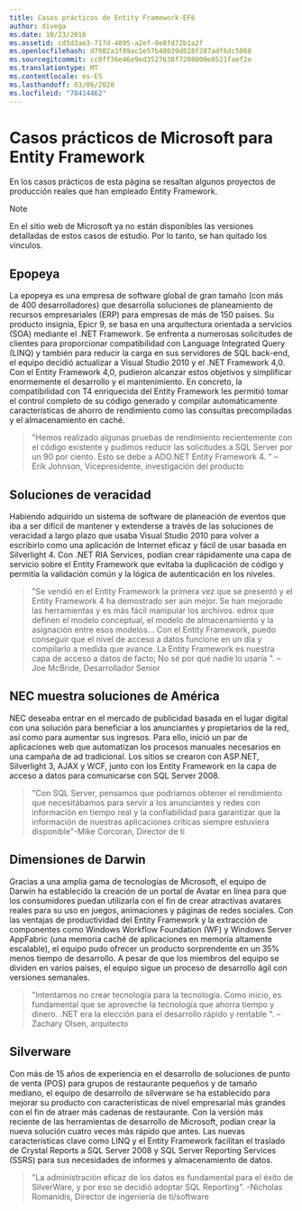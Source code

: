 ```yaml
---
title: Casos prácticos de Entity Framework-EF6
author: divega
ms.date: 10/23/2016
ms.assetid: cd5d3ae3-717d-4095-a2ef-0e8fd72b1a2f
ms.openlocfilehash: d7982a3f89ac1e57b48039d828f287adf6dc5068
ms.sourcegitcommit: cc0ff36e46e9ed3527638f7208000e8521faef2e
ms.translationtype: MT
ms.contentlocale: es-ES
ms.lasthandoff: 03/06/2020
ms.locfileid: "78414462"
---
```

# <a name="microsoft-case-studies-for-entity-framework"></a>Casos prácticos de Microsoft para Entity Framework
En los casos prácticos de esta página se resaltan algunos proyectos de producción reales que han empleado Entity Framework.
> [!NOTE]
> En el sitio web de Microsoft ya no están disponibles las versiones detalladas de estos casos de estudio. Por lo tanto, se han quitado los vínculos.

## <a name="epicor"></a>Epopeya
La epopeya es una empresa de software global de gran tamaño (con más de 400 desarrolladores) que desarrolla soluciones de planeamiento de recursos empresariales (ERP) para empresas de más de 150 países.
Su producto insignia, Epicr 9, se basa en una arquitectura orientada a servicios (SOA) mediante el .NET Framework.
Se enfrenta a numerosas solicitudes de clientes para proporcionar compatibilidad con Language Integrated Query (LINQ) y también para reducir la carga en sus servidores de SQL back-end, el equipo decidió actualizar a Visual Studio 2010 y el .NET Framework 4,0.
Con el Entity Framework 4,0, pudieron alcanzar estos objetivos y simplificar enormemente el desarrollo y el mantenimiento.
En concreto, la compatibilidad con T4 enriquecida del Entity Framework les permitió tomar el control completo de su código generado y compilar automáticamente características de ahorro de rendimiento como las consultas precompiladas y el almacenamiento en caché.

> "Hemos realizado algunas pruebas de rendimiento recientemente con el código existente y pudimos reducir las solicitudes a SQL Server por un 90 por ciento.
Esto se debe a ADO.NET Entity Framework 4. " – Erik Johnson, Vicepresidente, investigación del producto  

## <a name="veracity-solutions"></a>Soluciones de veracidad
Habiendo adquirido un sistema de software de planeación de eventos que iba a ser difícil de mantener y extenderse a través de las soluciones de veracidad a largo plazo que usaba Visual Studio 2010 para volver a escribirlo como una aplicación de Internet eficaz y fácil de usar basada en Silverlight 4.
Con .NET RIA Services, podían crear rápidamente una capa de servicio sobre el Entity Framework que evitaba la duplicación de código y permitía la validación común y la lógica de autenticación en los niveles.  

> "Se vendió en el Entity Framework la primera vez que se presentó y el Entity Framework 4 ha demostrado ser aún mejor.
Se han mejorado las herramientas y es más fácil manipular los archivos. edmx que definen el modelo conceptual, el modelo de almacenamiento y la asignación entre esos modelos... Con el Entity Framework, puedo conseguir que el nivel de acceso a datos funcione en un día y compilarlo a medida que avance.
La Entity Framework es nuestra capa de acceso a datos de facto; No sé por qué nadie lo usaría ". – Joe McBride, Desarrollador Senior

## <a name="nec-display-solutions-of-america"></a>NEC muestra soluciones de América
NEC deseaba entrar en el mercado de publicidad basada en el lugar digital con una solución para beneficiar a los anunciantes y propietarios de la red, así como para aumentar sus ingresos.
Para ello, inició un par de aplicaciones web que automatizan los procesos manuales necesarios en una campaña de ad tradicional.
Los sitios se crearon con ASP.NET, Silverlight 3, AJAX y WCF, junto con los Entity Framework en la capa de acceso a datos para comunicarse con SQL Server 2008.

> "Con SQL Server, pensamos que podríamos obtener el rendimiento que necesitábamos para servir a los anunciantes y redes con información en tiempo real y la confiabilidad para garantizar que la información de nuestras aplicaciones críticas siempre estuviera disponible"-Mike Corcoran, Director de ti

## <a name="darwin-dimensions"></a>Dimensiones de Darwin
Gracias a una amplia gama de tecnologías de Microsoft, el equipo de Darwin ha establecido la creación de un portal de Avatar en línea para que los consumidores puedan utilizarla con el fin de crear atractivas avatares reales para su uso en juegos, animaciones y páginas de redes sociales.
Con las ventajas de productividad del Entity Framework y la extracción de componentes como Windows Workflow Foundation (WF) y Windows Server AppFabric (una memoria caché de aplicaciones en memoria altamente escalable), el equipo pudo ofrecer un producto sorprendente en un 35% menos tiempo de desarrollo.
A pesar de que los miembros del equipo se dividen en varios países, el equipo sigue un proceso de desarrollo ágil con versiones semanales.

 > "Intentamos no crear tecnología para la tecnología. Como inicio, es fundamental que se aproveche la tecnología que ahorra tiempo y dinero.
 .NET era la elección para el desarrollo rápido y rentable ". – Zachary Olsen, arquitecto  

## <a name="silverware"></a>Silverware
Con más de 15 años de experiencia en el desarrollo de soluciones de punto de venta (POS) para grupos de restaurante pequeños y de tamaño mediano, el equipo de desarrollo de silverware se ha establecido para mejorar su producto con características de nivel empresarial más grandes con el fin de atraer más cadenas de restaurante.
Con la versión más reciente de las herramientas de desarrollo de Microsoft, podían crear la nueva solución cuatro veces más rápido que antes.
Las nuevas características clave como LINQ y el Entity Framework facilitan el traslado de Crystal Reports a SQL Server 2008 y SQL Server Reporting Services (SSRS) para sus necesidades de informes y almacenamiento de datos.

> "La administración eficaz de los datos es fundamental para el éxito de SilverWare, y por eso se decidió adoptar SQL Reporting". -Nicholas Romanidis, Director de ingeniería de ti/software
